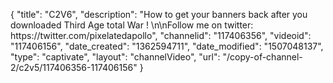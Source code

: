 {
    "title": "C2V6",
    "description": "How to get your banners back after you downloaded Third Age total War ! \n\nFollow me on twitter: https:\/\/twitter.com\/pixelatedapollo",
    "channelid": "117406356",
    "videoid": "117406156",
    "date_created": "1362594711",
    "date_modified": "1507048137",
    "type": "captivate",
    "layout": "channelVideo",
    "url": "\/copy-of-channel-2\/c2v5\/117406356-117406156"
}